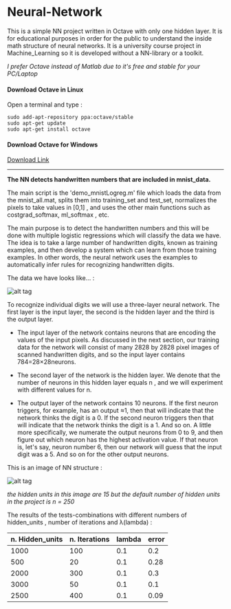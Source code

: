 # Neural-Network

This is a simple NN project written in Octave with only one hidden layer. 
It is for educational purposes in order for the public to understand the inside math structure of neural networks. It is a university course project in Machine_Learning so it is developed without a NN-library or a toolkit. 

*I prefer Octave instead of Matlab due to it's free and stable for your PC/Laptop*

#### Download Octave in Linux
Open a terminal and type :
```
sudo add-apt-repository ppa:octave/stable
sudo apt-get update
sudo apt-get install octave
```

#### Download Octave for Windows
[Download Link](https://ftp.gnu.org/gnu/octave/windows/)

----

**The NN detects handwritten numbers that are included in mnist_data.**

The main script is the 'demo_mnistLogreg.m' file which loads the data from the mnist_all.mat, splits them into training_set and test_set, normalizes the pixels to take values in [0,1] , and uses the other main functions such as costgrad_softmax, ml_softmax , etc.

The main purpose is to detect the handwritten numbers and this will be done with multiple logistic regressions which will classify the data we have. The idea is to take a large number of handwritten digits, known as training examples, and then develop a system which can learn from those training examples. In other words, the neural network uses the examples to automatically infer rules for recognizing handwritten digits.

The data we have looks like... :

![alt tag](http://neuralnetworksanddeeplearning.com/images/mnist_100_digits.png)


To recognize individual digits we will use a three-layer neural network. 
The first layer is the input layer, the second is the hidden layer and the third is the output layer. 

* The input layer of the network contains neurons that are encoding the values of the input pixels. As discussed in the next section, our training data for the network will consist of many 2828 by 2828 pixel images of scanned handwritten digits, and so the input layer contains 784=28×28neurons. 

* The second layer of the network is the hidden layer. We denote that the number of neurons in this hidden layer equals n , and we will experiment with different values for n.

* The output layer of the network contains 10 neurons. If the first neuron triggers, for example, has an output ≈1, then that will indicate that the network thinks the digit is a 0. If the second neuron triggers then that will indicate that the network thinks the digit is a 1. And so on. A little more specifically, we numerate the output neurons from 0 to 9, and then figure out which neuron has the highest activation value. If that neuron is, let's say, neuron number 6, then our network will guess that the input digit was a 5. And so on for the other output neurons.

This is an image of NN structure :

![alt tag](http://neuralnetworksanddeeplearning.com/images/tikz12.png)


*the hidden units in this image are 15 but the default number of hidden units in the project is n = 250*

The results of the tests-combinations with different numbers of hidden_units , number of iterations and λ(lambda) :

n. Hidden_units | n. Iterations | lambda | **error**
----------------|---------------|--------|------------
1000            |   100         |  0.1   |  0.2
500             | 20            |0.1     |0.28
2000            | 300           | 0.1    | 0.3
3000            | 50            | 0.1    | 0.1
2500            | 400           | 0.1    | 0.09




